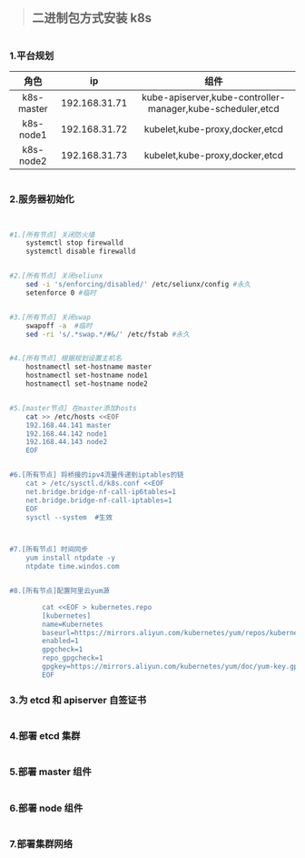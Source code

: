 <!--
 * @Author: your name
 * @Date: 2021-05-09 21:29:49
 * @LastEditTime: 2021-05-28 18:38:44
 * @LastEditors: Please set LastEditors
 * @Description: In User Settings Edit
 * @FilePath: /01-good/use/08. Kubernetes/003.kubeadm方式部署k8s.md
-->

> ## 二进制包方式安装 k8s

#

### 1.平台规划

|    角色    |      ip       |                            组件                            |
| :--------: | :-----------: | :--------------------------------------------------------: |
| k8s-master | 192.168.31.71 | kube-apiserver,kube-controller-manager,kube-scheduler,etcd |
| k8s-node1  | 192.168.31.72 |               kubelet,kube-proxy,docker,etcd               |
| k8s-node2  | 192.168.31.73 |               kubelet,kube-proxy,docker,etcd               |

#

### 2.服务器初始化

```bash


#1.[所有节点] 关闭防火墙
	systemctl stop firewalld
	systemctl disable firewalld


#2.[所有节点] 关闭seliunx
	sed -i 's/enforcing/disabled/' /etc/seliunx/config #永久
	setenforce 0 #临时


#3.[所有节点] 关闭swap
	swapoff -a  #临时
	sed -ri 's/.*swap.*/#&/' /etc/fstab #永久


#4.[所有节点] 根据规划设置主机名
	hostnamectl set-hostname master
	hostnamectl set-hostname node1
	hostnamectl set-hostname node2


#5.[master节点] 在master添加hosts
	cat >> /etc/hosts <<EOF
	192.168.44.141 master
	192.168.44.142 node1
	192.168.44.143 node2
	EOF


#6.[所有节点] 将桥接的ipv4流量传递到iptables的链
	cat > /etc/sysctl.d/k8s.conf <<EOF
	net.bridge.bridge-nf-call-ip6tables=1
	net.bridge.bridge-nf-call-iptables=1
	EOF
	sysctl --system  #生效



#7.[所有节点] 时间同步
	yum install ntpdate -y
	ntpdate time.windos.com


#8.[所有节点]配置阿里云yum源

        cat <<EOF > kubernetes.repo
        [kubernetes]
        name=Kubernetes
        baseurl=https://mirrors.aliyun.com/kubernetes/yum/repos/kubernetes-el7-x86_64
        enabled=1
        gpgcheck=1
        repo_gpgcheck=1
        gpgkey=https://mirrors.aliyun.com/kubernetes/yum/doc/yum-key.gpg https://mirrors.aliyun.com/kubernetes/yum/doc/rpm-package-key.gpg
        EOF

```

### 3.为 etcd 和 apiserver 自签证书

```bash

```

### 4.部署 etcd 集群

```bash

```

### 5.部署 master 组件

```bash

```

### 6.部署 node 组件

```bash

```

### 7.部署集群网络

```bash

```
